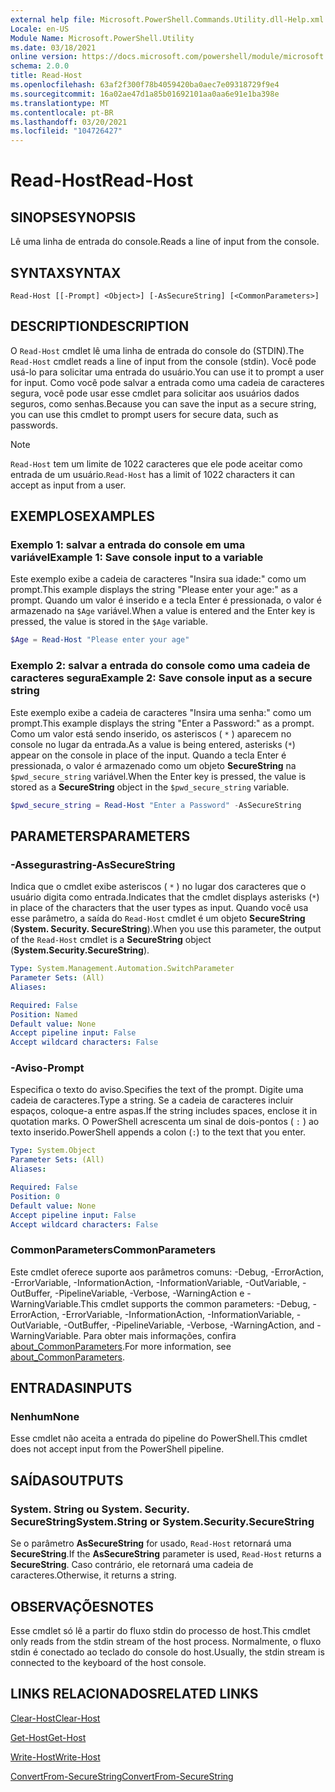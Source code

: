 ```yaml
---
external help file: Microsoft.PowerShell.Commands.Utility.dll-Help.xml
Locale: en-US
Module Name: Microsoft.PowerShell.Utility
ms.date: 03/18/2021
online version: https://docs.microsoft.com/powershell/module/microsoft.powershell.utility/read-host?view=powershell-7&WT.mc_id=ps-gethelp
schema: 2.0.0
title: Read-Host
ms.openlocfilehash: 63af2f300f78b4059420ba0aec7e09318729f9e4
ms.sourcegitcommit: 16a02ae47d1a85b01692101aa0aa6e91e1ba398e
ms.translationtype: MT
ms.contentlocale: pt-BR
ms.lasthandoff: 03/20/2021
ms.locfileid: "104726427"
---
```

# <span data-ttu-id="470ee-102">Read-Host</span><span class="sxs-lookup"><span data-stu-id="470ee-102">Read-Host</span></span>

## <span data-ttu-id="470ee-103">SINOPSE</span><span class="sxs-lookup"><span data-stu-id="470ee-103">SYNOPSIS</span></span>
<span data-ttu-id="470ee-104">Lê uma linha de entrada do console.</span><span class="sxs-lookup"><span data-stu-id="470ee-104">Reads a line of input from the console.</span></span>

## <span data-ttu-id="470ee-105">SYNTAX</span><span class="sxs-lookup"><span data-stu-id="470ee-105">SYNTAX</span></span>

```
Read-Host [[-Prompt] <Object>] [-AsSecureString] [<CommonParameters>]
```

## <span data-ttu-id="470ee-106">DESCRIPTION</span><span class="sxs-lookup"><span data-stu-id="470ee-106">DESCRIPTION</span></span>

<span data-ttu-id="470ee-107">O `Read-Host` cmdlet lê uma linha de entrada do console do (STDIN).</span><span class="sxs-lookup"><span data-stu-id="470ee-107">The `Read-Host` cmdlet reads a line of input from the console (stdin).</span></span> <span data-ttu-id="470ee-108">Você pode usá-lo para solicitar uma entrada do usuário.</span><span class="sxs-lookup"><span data-stu-id="470ee-108">You can use it to prompt a user for input.</span></span> <span data-ttu-id="470ee-109">Como você pode salvar a entrada como uma cadeia de caracteres segura, você pode usar esse cmdlet para solicitar aos usuários dados seguros, como senhas.</span><span class="sxs-lookup"><span data-stu-id="470ee-109">Because you can save the input as a secure string, you can use this cmdlet to prompt users for secure data, such as passwords.</span></span>

> [!NOTE]
> <span data-ttu-id="470ee-110">`Read-Host` tem um limite de 1022 caracteres que ele pode aceitar como entrada de um usuário.</span><span class="sxs-lookup"><span data-stu-id="470ee-110">`Read-Host` has a limit of 1022 characters it can accept as input from a user.</span></span>

## <span data-ttu-id="470ee-111">EXEMPLOS</span><span class="sxs-lookup"><span data-stu-id="470ee-111">EXAMPLES</span></span>

### <span data-ttu-id="470ee-112">Exemplo 1: salvar a entrada do console em uma variável</span><span class="sxs-lookup"><span data-stu-id="470ee-112">Example 1: Save console input to a variable</span></span>

<span data-ttu-id="470ee-113">Este exemplo exibe a cadeia de caracteres "Insira sua idade:" como um prompt.</span><span class="sxs-lookup"><span data-stu-id="470ee-113">This example displays the string "Please enter your age:" as a prompt.</span></span> <span data-ttu-id="470ee-114">Quando um valor é inserido e a tecla Enter é pressionada, o valor é armazenado na `$Age` variável.</span><span class="sxs-lookup"><span data-stu-id="470ee-114">When a value is entered and the Enter key is pressed, the value is stored in the `$Age` variable.</span></span>

```powershell
$Age = Read-Host "Please enter your age"
```

### <span data-ttu-id="470ee-115">Exemplo 2: salvar a entrada do console como uma cadeia de caracteres segura</span><span class="sxs-lookup"><span data-stu-id="470ee-115">Example 2: Save console input as a secure string</span></span>

<span data-ttu-id="470ee-116">Este exemplo exibe a cadeia de caracteres "Insira uma senha:" como um prompt.</span><span class="sxs-lookup"><span data-stu-id="470ee-116">This example displays the string "Enter a Password:" as a prompt.</span></span> <span data-ttu-id="470ee-117">Como um valor está sendo inserido, os asteriscos ( `*` ) aparecem no console no lugar da entrada.</span><span class="sxs-lookup"><span data-stu-id="470ee-117">As a value is being entered, asterisks (`*`) appear on the console in place of the input.</span></span> <span data-ttu-id="470ee-118">Quando a tecla Enter é pressionada, o valor é armazenado como um objeto **SecureString** na `$pwd_secure_string` variável.</span><span class="sxs-lookup"><span data-stu-id="470ee-118">When the Enter key is pressed, the value is stored as a **SecureString** object in the `$pwd_secure_string` variable.</span></span>

```powershell
$pwd_secure_string = Read-Host "Enter a Password" -AsSecureString
```

## <span data-ttu-id="470ee-119">PARAMETERS</span><span class="sxs-lookup"><span data-stu-id="470ee-119">PARAMETERS</span></span>

### <span data-ttu-id="470ee-120">-Assegurastring</span><span class="sxs-lookup"><span data-stu-id="470ee-120">-AsSecureString</span></span>

<span data-ttu-id="470ee-121">Indica que o cmdlet exibe asteriscos ( `*` ) no lugar dos caracteres que o usuário digita como entrada.</span><span class="sxs-lookup"><span data-stu-id="470ee-121">Indicates that the cmdlet displays asterisks (`*`) in place of the characters that the user types as input.</span></span> <span data-ttu-id="470ee-122">Quando você usa esse parâmetro, a saída do `Read-Host` cmdlet é um objeto **SecureString** (**System. Security. SecureString**).</span><span class="sxs-lookup"><span data-stu-id="470ee-122">When you use this parameter, the output of the `Read-Host` cmdlet is a **SecureString** object (**System.Security.SecureString**).</span></span>

```yaml
Type: System.Management.Automation.SwitchParameter
Parameter Sets: (All)
Aliases:

Required: False
Position: Named
Default value: None
Accept pipeline input: False
Accept wildcard characters: False
```

### <span data-ttu-id="470ee-123">-Aviso</span><span class="sxs-lookup"><span data-stu-id="470ee-123">-Prompt</span></span>

<span data-ttu-id="470ee-124">Especifica o texto do aviso.</span><span class="sxs-lookup"><span data-stu-id="470ee-124">Specifies the text of the prompt.</span></span> <span data-ttu-id="470ee-125">Digite uma cadeia de caracteres.</span><span class="sxs-lookup"><span data-stu-id="470ee-125">Type a string.</span></span> <span data-ttu-id="470ee-126">Se a cadeia de caracteres incluir espaços, coloque-a entre aspas.</span><span class="sxs-lookup"><span data-stu-id="470ee-126">If the string includes spaces, enclose it in quotation marks.</span></span> <span data-ttu-id="470ee-127">O PowerShell acrescenta um sinal de dois-pontos ( `:` ) ao texto inserido.</span><span class="sxs-lookup"><span data-stu-id="470ee-127">PowerShell appends a colon (`:`) to the text that you enter.</span></span>

```yaml
Type: System.Object
Parameter Sets: (All)
Aliases:

Required: False
Position: 0
Default value: None
Accept pipeline input: False
Accept wildcard characters: False
```

### <span data-ttu-id="470ee-128">CommonParameters</span><span class="sxs-lookup"><span data-stu-id="470ee-128">CommonParameters</span></span>

<span data-ttu-id="470ee-129">Este cmdlet oferece suporte aos parâmetros comuns: -Debug, -ErrorAction, -ErrorVariable, -InformationAction, -InformationVariable, -OutVariable, -OutBuffer, -PipelineVariable, -Verbose, -WarningAction e -WarningVariable.</span><span class="sxs-lookup"><span data-stu-id="470ee-129">This cmdlet supports the common parameters: -Debug, -ErrorAction, -ErrorVariable, -InformationAction, -InformationVariable, -OutVariable, -OutBuffer, -PipelineVariable, -Verbose, -WarningAction, and -WarningVariable.</span></span> <span data-ttu-id="470ee-130">Para obter mais informações, confira [about_CommonParameters](https://go.microsoft.com/fwlink/?LinkID=113216).</span><span class="sxs-lookup"><span data-stu-id="470ee-130">For more information, see [about_CommonParameters](https://go.microsoft.com/fwlink/?LinkID=113216).</span></span>

## <span data-ttu-id="470ee-131">ENTRADAS</span><span class="sxs-lookup"><span data-stu-id="470ee-131">INPUTS</span></span>

### <span data-ttu-id="470ee-132">Nenhum</span><span class="sxs-lookup"><span data-stu-id="470ee-132">None</span></span>

<span data-ttu-id="470ee-133">Esse cmdlet não aceita a entrada do pipeline do PowerShell.</span><span class="sxs-lookup"><span data-stu-id="470ee-133">This cmdlet does not accept input from the PowerShell pipeline.</span></span>

## <span data-ttu-id="470ee-134">SAÍDAS</span><span class="sxs-lookup"><span data-stu-id="470ee-134">OUTPUTS</span></span>

### <span data-ttu-id="470ee-135">System. String ou System. Security. SecureString</span><span class="sxs-lookup"><span data-stu-id="470ee-135">System.String or System.Security.SecureString</span></span>

<span data-ttu-id="470ee-136">Se o parâmetro **AsSecureString** for usado, `Read-Host` retornará uma **SecureString**.</span><span class="sxs-lookup"><span data-stu-id="470ee-136">If the **AsSecureString** parameter is used, `Read-Host` returns a **SecureString**.</span></span> <span data-ttu-id="470ee-137">Caso contrário, ele retornará uma cadeia de caracteres.</span><span class="sxs-lookup"><span data-stu-id="470ee-137">Otherwise, it returns a string.</span></span>

## <span data-ttu-id="470ee-138">OBSERVAÇÕES</span><span class="sxs-lookup"><span data-stu-id="470ee-138">NOTES</span></span>

<span data-ttu-id="470ee-139">Esse cmdlet só lê a partir do fluxo stdin do processo de host.</span><span class="sxs-lookup"><span data-stu-id="470ee-139">This cmdlet only reads from the stdin stream of the host process.</span></span> <span data-ttu-id="470ee-140">Normalmente, o fluxo stdin é conectado ao teclado do console do host.</span><span class="sxs-lookup"><span data-stu-id="470ee-140">Usually, the stdin stream is connected to the keyboard of the host console.</span></span>

## <span data-ttu-id="470ee-141">LINKS RELACIONADOS</span><span class="sxs-lookup"><span data-stu-id="470ee-141">RELATED LINKS</span></span>

[<span data-ttu-id="470ee-142">Clear-Host</span><span class="sxs-lookup"><span data-stu-id="470ee-142">Clear-Host</span></span>](../microsoft.powershell.core/clear-host.md)

[<span data-ttu-id="470ee-143">Get-Host</span><span class="sxs-lookup"><span data-stu-id="470ee-143">Get-Host</span></span>](Get-Host.md)

[<span data-ttu-id="470ee-144">Write-Host</span><span class="sxs-lookup"><span data-stu-id="470ee-144">Write-Host</span></span>](Write-Host.md)

[<span data-ttu-id="470ee-145">ConvertFrom-SecureString</span><span class="sxs-lookup"><span data-stu-id="470ee-145">ConvertFrom-SecureString</span></span>](../Microsoft.PowerShell.Security/ConvertFrom-SecureString.md)
